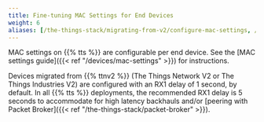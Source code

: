 ```yaml
---
title: Fine-tuning MAC Settings for End Devices
weight: 6
aliases: [/the-things-stack/migrating-from-v2/configure-mac-settings, /getting-started/configure-mac-settings, /getting-started/migrating/configure-mac-settings]
---
```


MAC settings on {{% tts %}} are configurable per end device. See the [MAC settings guide]({{< ref "/devices/mac-settings" >}}) for instructions.

Devices migrated from {{% ttnv2 %}} (The Things Network V2 or The Things Industries V2) are configured with an RX1 delay of 1 second, by default. In all {{% tts %}} deployments, the recommended RX1 delay is 5 seconds to accommodate for high latency backhauls and/or [peering with Packet Broker]({{< ref "/the-things-stack/packet-broker" >}}).
